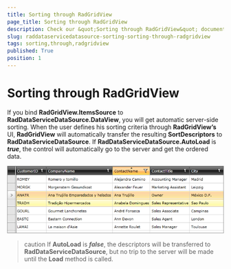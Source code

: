 ```yaml
---
title: Sorting through RadGridView
page_title: Sorting through RadGridView
description: Check our &quot;Sorting through RadGridView&quot; documentation article for the RadDataServiceDataSource WPF control.
slug: raddataservicedatasource-sorting-sorting-through-radgridview
tags: sorting,through,radgridview
published: True
position: 1
---
```


# Sorting through RadGridView

If you bind __RadGridView.ItemsSource__ to __RadDataServiceDataSource.DataView__, you will get automatic server-side sorting. When the user defines his sorting criteria through __RadGridView’s__ UI, __RadGridView__ will automatically transfer the resulting __SortDescriptors__ to __RadDataServiceDataSource__. If __RadDataServiceDataSource.AutoLoad__ is ___true___, the control will automatically go to the server and get the ordered data. 

![](images/RadDataServiceDataSource_SortingThroughRadGridView.png)

>caution If __AutoLoad__ is ___false___, the descriptors will be transferred to __RadDataServiceDataSource__, but no trip to the server will be made until the __Load__ method is called.